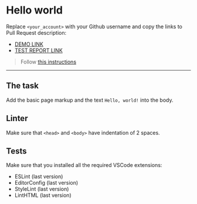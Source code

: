 # Hello world

Replace `<your_account>` with your Github username and copy the links to Pull Request description:
- [DEMO LINK](https://DmytroKashenok.github.io/layout_hello-world/)
- [TEST REPORT LINK](https://DmytroKashenok.github.io/layout_hello-world/report/html_report/)

> Follow [this instructions](https://mate-academy.github.io/layout_task-guideline/#how-to-solve-the-layout-tasks-on-github)
___

## The task

Add the basic page markup and the text `Hello, world!` into the body.

## Linter

Make sure that `<head>` and `<body>` have indentation of 2 spaces.

## Tests

Make sure that you installed all the required VSCode extensions:

- ESLint (last version)
- EditorConfig (last version)
- StyleLint (last version)
- LintHTML (last version)
